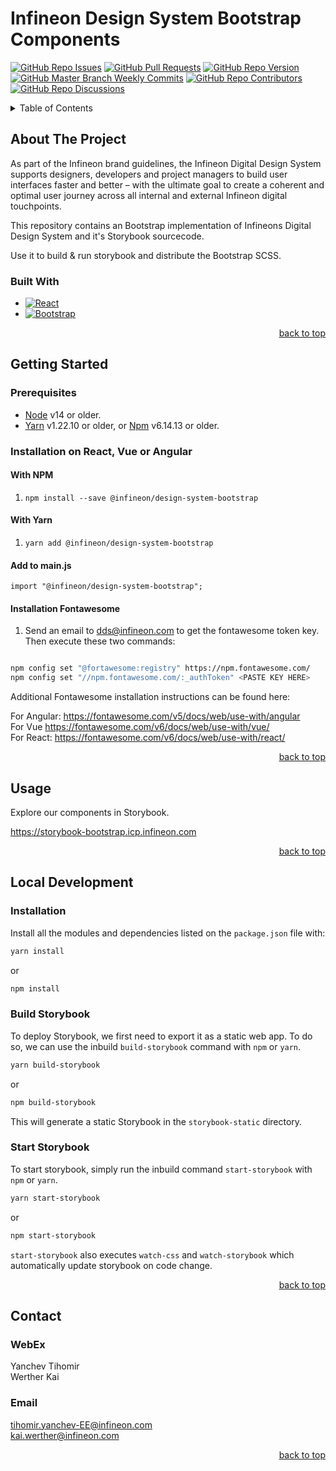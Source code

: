 # Infineon Design System Bootstrap Components
[![GitHub Repo Issues](https://img.shields.io/github/issues/Infineon/Infineon-Design-System-Bootstrap?style=plastic)](https://github.com/Infineon/Infineon-Design-System-Bootstrap/issues)
[![GitHub Pull Requests](https://img.shields.io/github/issues-pr-raw/Infineon/Infineon-Design-System-Bootstrap?style=plastic)](https://github.com/Infineon/Infineon-Design-System-Bootstrap/pulls)
[![GitHub Repo Version](https://img.shields.io/github/package-json/v/Infineon/Infineon-Design-System-Bootstrap?style=plastic)](https://github.com/Infineon/Infineon-Design-System-Bootstrap/blob/master/package.json)
[![GitHub Master Branch Weekly Commits](https://img.shields.io/github/commit-activity/w/Infineon/Infineon-Design-System-Bootstrap/master?style=plastic)](https://github.com/Infineon/Infineon-Design-System-Bootstrap/tree/master)
[![GitHub Repo Contributors](https://img.shields.io/github/contributors/Infineon/Infineon-Design-System-Bootstrap?style=plastic)](https://github.com/Infineon/Infineon-Design-System-Bootstrap/graphs/contributors)
[![GitHub Repo Discussions](https://img.shields.io/github/discussions/Infineon/Infineon-Design-System-Bootstrap)](https://github.com/Infineon/Infineon-Design-System-Bootstrap/)



<!-- TABLE OF CONTENTS -->
<details id="tableContent">
  <summary>Table of Contents</summary>
  <ol>
    <li>
      <a href="#about-the-project">About The Project</a>
      <ul>
        <li><a href="#built-with">Built With</a></li>
      </ul>
    </li>
    <li>
      <a href="#getting-started">Getting Started</a>
      <ul>
        <li><a href="#prerequisites">Prerequisites</a></li>
        <li><a href="#installation">Installation</a></li>
      </ul>
    </li>
    <li><a href="#usage">Usage</a></li>
    <li><a href="#local-development">Local Development</a></li>
    <li><a href="#contact">Contact</a></li>
  </ol>
</details>

<!-- ABOUT THE PROJECT -->
## About The Project

As part of the Infineon brand guidelines, the Infineon Digital Design System supports designers, developers and project managers to build user interfaces faster and better – with the ultimate goal to create a coherent and optimal user journey across all internal and external Infineon digital touchpoints.

This repository contains an Bootstrap implementation of Infineons Digital Design System and it's Storybook sourcecode.

Use it to build & run storybook and distribute the Bootstrap SCSS.

### Built With

* [![React][React.js]][React-url]
* [![Bootstrap][Bootstrap.com]][Bootstrap-url]

<p align="right"><a href="#tableContent">back to top</a></p>


<!-- GETTING STARTED -->
## Getting Started

### Prerequisites

- [Node](https://nodejs.org/en/) v14 or older.
- [Yarn](https://classic.yarnpkg.com/en/) v1.22.10 or older, or [Npm](https://www.npmjs.com/) v6.14.13 or older.

### Installation on React, Vue or Angular

#### With NPM

1. ```npm install --save @infineon/design-system-bootstrap```

#### With Yarn

1. ```yarn add @infineon/design-system-bootstrap```

#### Add to main.js

```import "@infineon/design-system-bootstrap";```

#### Installation Fontawesome

1. Send an email to dds@infineon.com to get the fontawesome token key. Then execute these two commands:
```bash

npm config set "@fortawesome:registry" https://npm.fontawesome.com/
npm config set "//npm.fontawesome.com/:_authToken" <PASTE KEY HERE>
```

Additional Fontawesome installation instructions can be found here: 

For Angular: https://fontawesome.com/v5/docs/web/use-with/angular <br />
For Vue https://fontawesome.com/v6/docs/web/use-with/vue/ <br />
For React: https://fontawesome.com/v6/docs/web/use-with/react/

<p align="right"><a href="#tableContent">back to top</a></p>

<!-- USAGE EXAMPLES -->
## Usage

Explore our components in Storybook.

https://storybook-bootstrap.icp.infineon.com

<p align="right"><a href="#tableContent">back to top</a></p>

## Local Development

### Installation

Install all the modules and dependencies listed on the ```package.json``` file with:

```bash
yarn install
```

or
```bash
npm install
```

### Build Storybook

To deploy Storybook, we first need to export it as a static web app.
To do so, we can use the inbuild ```build-storybook``` command with ```npm``` or ```yarn```.

```bash
yarn build-storybook
```

or

```bash
npm build-storybook
```

This will generate a static Storybook in the ```storybook-static``` directory.

### Start Storybook

To start storybook, simply run the inbuild command ```start-storybook``` with ```npm``` or ```yarn```.

```bash
yarn start-storybook
```

or

```bash
npm start-storybook
```

```start-storybook``` also executes ```watch-css``` and ```watch-storybook``` which automatically update storybook on code change.

<p align="right"><a href="#tableContent">back to top</a></p>

<!-- CONTACT -->
## Contact

### WebEx
Yanchev Tihomir <br />
Werther Kai

### Email
tihomir.yanchev-EE@infineon.com <br />
kai.werther@infineon.com

<p align="right"><a href="#tableContent">back to top</a></p>

<!-- MARKDOWN LINKS & IMAGES -->
<!-- https://www.markdownguide.org/basic-syntax/#reference-style-links -->
[contributors-shield]: https://img.shields.io/github/contributors/othneildrew/Best-README-Template.svg?style=for-the-badge
[contributors-url]: https://github.com/othneildrew/Best-README-Template/graphs/contributors
[forks-shield]: https://img.shields.io/github/forks/othneildrew/Best-README-Template.svg?style=for-the-badge
[forks-url]: https://github.com/othneildrew/Best-README-Template/network/members
[stars-shield]: https://img.shields.io/github/stars/othneildrew/Best-README-Template.svg?style=for-the-badge
[stars-url]: https://github.com/othneildrew/Best-README-Template/stargazers
[issues-shield]: https://img.shields.io/github/issues/othneildrew/Best-README-Template.svg?style=for-the-badge
[issues-url]: https://github.com/othneildrew/Best-README-Template/issues
[license-shield]: https://img.shields.io/github/license/othneildrew/Best-README-Template.svg?style=for-the-badge
[license-url]: https://github.com/othneildrew/Best-README-Template/blob/master/LICENSE.txt
[linkedin-shield]: https://img.shields.io/badge/-LinkedIn-black.svg?style=for-the-badge&logo=linkedin&colorB=555
[linkedin-url]: https://linkedin.com/in/othneildrew
[product-screenshot]: images/screenshot.png
[Next.js]: https://img.shields.io/badge/next.js-000000?style=for-the-badge&logo=nextdotjs&logoColor=white
[Next-url]: https://nextjs.org/
[React.js]: https://img.shields.io/badge/React-20232A?style=for-the-badge&logo=react&logoColor=61DAFB
[React-url]: https://reactjs.org/
[Vue.js]: https://img.shields.io/badge/Vue.js-35495E?style=for-the-badge&logo=vuedotjs&logoColor=4FC08D
[Vue-url]: https://vuejs.org/
[Angular.io]: https://img.shields.io/badge/Angular-DD0031?style=for-the-badge&logo=angular&logoColor=white
[Angular-url]: https://angular.io/
[Svelte.dev]: https://img.shields.io/badge/Svelte-4A4A55?style=for-the-badge&logo=svelte&logoColor=FF3E00
[Svelte-url]: https://svelte.dev/
[Laravel.com]: https://img.shields.io/badge/Laravel-FF2D20?style=for-the-badge&logo=laravel&logoColor=white
[Laravel-url]: https://laravel.com
[Bootstrap.com]: https://img.shields.io/badge/Bootstrap-563D7C?style=for-the-badge&logo=bootstrap&logoColor=white
[Bootstrap-url]: https://getbootstrap.com
[JQuery.com]: https://img.shields.io/badge/jQuery-0769AD?style=for-the-badge&logo=jquery&logoColor=white
[JQuery-url]: https://jquery.com 
